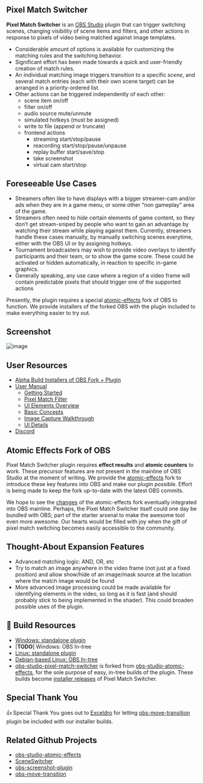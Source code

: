 ## Pixel Match Switcher

**Pixel Match Switcher** is an [OBS Studio](https://obsproject.com/) plugin that can trigger switching scenes, changing visibility of scene items and filters, and other actions in response to pixels of video being matched against image templates.
- Considerable amount of options is available for customizing the matching rules and the switching behavior.
- Significant effort has been made towards a quick and user-friendly creation of match rules.
- An individual matching image triggers transition to a specific *scene*, and several match entries (each with their own scene target) can be arranged in a priority-ordered list.
- Other actions can be triggered independently of each other:
    - scene item on/off
    - filter on/off
    - audio source mute/unmute
    - simulated hotkeys (must be assigned)
    - write to file (append or truncate)
    - frontend actions
        - streaming start/stop/pause
        - reacording start/stop/pause/unpause
        - replay buffer start/save/stop
        - take screenshot
        - virtual cam start/stop

## Foreseeable Use Cases
- Streamers often like to have displays with a bigger streamer-cam and/or ads when they are in a game menu, or some other “non gameplay” area of the game.
- Streamers often need to *hide* certain elements of game content, so they don’t get stream-sniped by people who want to gain an advantage by watching their stream while playing against them. Currently, streamers handle these cases manually, by manually switching scenes everytime, either with the OBS UI or by assigning hotkeys.
- Tournament broadcasters may wish to provide video overlays to identify participants and their team, or to show the game score. These could be activated or hidden automatically, in reaction to specific in-game graphics.
- Generally speaking, any use case where a region of a video frame will contain predictable pixels that should trigger one of the supported actions

Presently, the plugin requires a special [atomic-effects](#Atomic-Effects-Fork-of-OBS) fork of OBS to function. We provide installers of the forked OBS with the plugin included to make everything easier to try out.

## Screenshot
![image](https://raw.githubusercontent.com/wiki/HoneyHazard/PixelMatchSwitcher/images/readme_screenshot.png)

## User Resources
- [Alpha Build Installers of OBS Fork + Plugin](https://github.com/HoneyHazard/PixelMatchSwitcher/releases)
- [User Manual](https://github.com/HoneyHazard/PixelMatchSwitcher/wiki/User-Manual)
  - [Getting Started](https://github.com/HoneyHazard/PixelMatchSwitcher/wiki/User-Manual#getting-started)
  - [Pixel Match Filter](https://github.com/HoneyHazard/PixelMatchSwitcher/wiki/User-Manual#pixel-match-filter)
  - [UI Elements Overview](https://github.com/HoneyHazard/PixelMatchSwitcher/wiki/User-Manual#ui-elements-overview)
  - [Basic Concepts](https://github.com/HoneyHazard/PixelMatchSwitcher/wiki/User-Manual#basic-concepts)
  - [Image Capture Walkthrough](https://github.com/HoneyHazard/PixelMatchSwitcher/wiki/User-Manual#image-capture-walkthrough)
  - [UI Details](https://github.com/HoneyHazard/PixelMatchSwitcher/wiki/User-Manual#ui-details)
- [Discord](https://discord.gg/AeUavJpwQg)

## Atomic Effects Fork of OBS
Pixel Match Switcher plugin requires **effect results** and **atomic counters** to work. These precursor features are not present in the mainline of OBS Studio at the moment of writing. We provide the [atomic-effects](https://github.com/HoneyHazard/obs-studio-atomic-effects) fork to introduce these key features into OBS and make our plugin possible. Effort is being made to keep the fork up-to-date with the latest OBS commits.

We hope to see the [changes](https://github.com/HoneyHazard/obs-studio-atomic-effects/wiki/Overview-of-the-changes-introduced-in-the-atomic-effects-fork-of-obs-studio) of the atomic-effects fork eventually integrated into OBS mainline. Perhaps, the Pixel Match Switcher itself could one day be bundled with OBS; part of the starter arsenal to make the awesome tool even more awesome. Our hearts would be filled with joy when the gift of pixel match switching becomes easily accessible to the community.

## Thought-About Expansion Features
- Advanced matching logic: AND, OR, etc
- Try to match an image anywhere in the video frame (not just at a fixed position) and allow show/hide of an image/mask source at the location where the match image would be found
- More advanced image processing could be made available for identifying elements in the video, so long as it is fast (and should probably stick to being implemented in the shader). This could broaden possible uses of the plugin.

## :construction: Build Resources
- [Windows: standalone plugin](https://github.com/HoneyHazard/PixelMatchSwitcher/wiki/Build-on-Windows%EA%9E%89-Standalone-Plugin)
- \[**TODO**\] Windows: OBS In-tree
- [Linux: standalone plugin](https://github.com/HoneyHazard/PixelMatchSwitcher/wiki/Build-on-Linux%EA%9E%89-Standalone-Plugin)
- [Debian-based Linux: OBS In-tree](https://github.com/HoneyHazard/PixelMatchSwitcher/wiki/Build-on-Debian-based-Linux%EA%9E%89-OBS-In-Tree)
- [obs-studio-pixel-match-switcher](https://github.com/PixelMatchSwitcher/obs-studio-pixel-match-switcher) is forked from [obs-studio-atomic-effects](https://github.com/HoneyHazard/obs-studio-atomic-effects), for the sole purpose of easy, in-tree builds of the plugin. These builds become [installer releases](https://github.com/HoneyHazard/PixelMatchSwitcher/releases) of Pixel Match Switcher.

## Special Thank You
:thumbsup: Special Thank You goes out to [Exceldro](https://github.com/exeldro) for letting [obs-move-transition](https://github.com/exeldro/obs-move-transition) plugin be included with our installer builds.

## Related Github Projects
- [obs-studio-atomic-effects](https://github.com/HoneyHazard/obs-studio-atomic-effects)
- [SceneSwitcher](https://github.com/WarmUpTill/SceneSwitcher)
- [obs-screenshot-plugin](https://github.com/synap5e/obs-screenshot-plugin)
- [obs-move-transition](https://github.com/exeldro/obs-move-transition)
